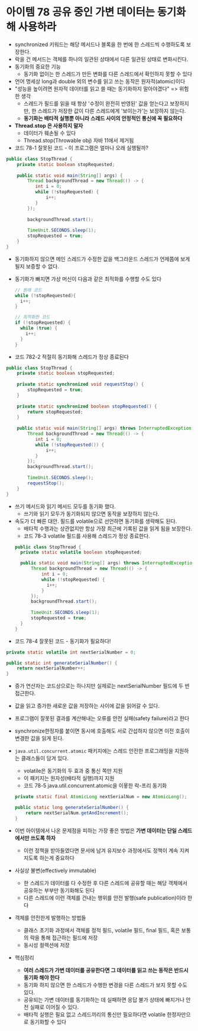 # 아이템 78 공유 중인 가변 데이터는 동기화해 사용하라
- synchronized 키워드는 해당 메서드나 블록을 한 번에 한 스레드씩 수행하도록 보장한다.
- 락을 건 메서드는 객체를 하나의 일관된 상태에서 다른 일관된 상태로 변화시킨다.
- 동기화의 중요한 기능
    - 동기화 없이는 한 스레드가 만든 변화를 다른 스레드에서 확인하지 못할 수 있다
- 언어 명세상 long과 double 외의 변수를 읽고 쓰는 동작은 원자적(atomic)이다
- "성능을 높이려면 원자적 데이터를 읽고 쓸 때는 동기화하지 말아야겠다" => 위험한 생각
    - 스레드가 필드를 읽을 때 항상 '수정이 완전히 반영된' 값을 얻는다고 보장하지만, 한 스레드가 저장한 값이 다른 스레드에게 '보이는가'는 보장하지 않는다.
    - **동기화는 배타적 실행뿐 아니라 스레드 사이의 안정적인 통신에 꼭 필요하다**
- **Thread.stop 은 사용하지 말자**
    - 데이터가 훼손될 수 있다
    - Thread.stop(Throwable obj) 자바 11에서 제거됨
- 코드 78-1 잘못된 코드 - 이 프로그램은 얼마나 오래 실행될까?
```java
public class StopThread {
    private static boolean stopRequested;
    
    public static void main(String[] args) {
        Thread backgroundThread = new Thread(() -> {
           int i = 0;
           while (!stopRequested) {
               i++;
           }
        });
        
        backgroundThread.start();
        
        TimeUnit.SECONDS.sleep(1);
        stopRequested = true;
    }
}
```  
- 동기화하지 않으면 메인 스레드가 수정한 값을 백그라운드 스레드가 언제쯤에 보게될지 보증할 수 없다.
- 동기화가 빠지면 가상 머신이 다음과 같은 최적화를 수행할 수도 있다
    ```java
    // 원래 코드
    while (!stopRequested){
      i++;
    }
  
    // 최적화한 코드
    if (!stopRequested) {
      while (true) {  
        i++;  
      }
    }
    ```
    
- 코드 782-2 적절히 동기화해 스레드가 정상 종료된다
```java
public class StopThread {
    private static boolean stopRequested;
    
    private static synchronized void requestStop() {
        stopRequested = true;
    }
    
    private static synchronized boolean stopRequested() {
        return stopRequested;
    }
    
    public static void main(String[] args) throws InterruptedException {
        Thread backgroundThread = new Thread(() -> {
           int i = 0;
           while (!stopRequested()) {
               i++;
           }
        });
        backgroundThread.start();
        
        TimeUnit.SECONDS.sleep();
        requestStop();
    } 
}
```
- 쓰기 메서드와 읽기 메서드 모두를 동기화 했다.
    - 쓰기와 읽기 모두가 동기화되지 않으면 동작을 보장하지 않는다.
- 속도가 더 빠른 대안. 필드를 volatile으로 선언하면 동기화를 생략해도 된다.
    - 배타적 수행과는 상관없지만 항상 가장 최근에 기록된 값을 읽게 됨을 보장한다.
    - 코드 78-3 volatile 필드를 사용해 스레드가 정상 종료한다.
    ```java
    public class StopThread {
      private static volatile boolean stopRequested;
    
      public static void main(String[] args) throws InterruptedException {
          Thread backgroundThread = new Thread(() -> {
              int i = 0;
              while (!stopRequested) {
                i++;
              }
          });  
          backgroundThread.start();
        
          TimeUnit.SECONDS.sleep(1);
          stopRequested = true;
      }
    }
    ```     
- 코드 78-4 잘못된 코드 - 동기화가 필요하다!
```java
private static volatile int nextSerialNumber = 0;

public static int generateSerialNumber() {
    return nextSerialNumber++;
}
```
- 증가 연산자는 코드상으로는 하나지만 실제로는 nextSerialNumber 필드에 두 번 접근한다.
- 값을 읽고 증가한 새로운 값을 저장하는 사이에 값을 읽어갈 수 있다. 
- 프로그램이 잘못된 결과를 계산해내는 오류를 안전 실패(safety failure)라고 한다

- synchronize한정자를 붙이면 동시에 호출해도 서로 간섭하지 않으면 이전 호출이 변경한 값을 읽게 된다.
- `java.util.concurrent.atomic` 패키지에는 스레드 안전한 프로그래밍을 지원하는 클래스들이 담겨 있다.
    - volatile은 동기화의 두 효과 중 통신 쪽만 지원
    - 이 패키지는 원자성(배타적 실행)까지 지원
    - 코드 78-5 java.util.concurrent.atomic을 이욯한 락-프리 동기화
    ```java
    private static final AtomicLong nextSerialNum = new AtomicLong();
    
    public static long generateSerialNumber() {
        return nextSerialNum.getAndIncrement();
    }
    ```    
- 이번 아이템에서 나온 문제점을 피하는 가장 좋은 방법은 **가변 데이터는 단일 스레드에서만 쓰도록 하자**
    - 이런 정책을 받아들였다면 문서에 남겨 유지보수 과정에서도 정책이 계속 지켜지도록 하는게 중요하다
- 사실상 불변(effectively immutable)
    - 한 스레드가 데이터를 다 수정한 후 다른 스레드에 공유할 때는 해당 객체에서 공유하는 부부만 동기화해도 된다
    - 다른 스레드에 이런 객체를 건내는 행위를 안전 발행(safe publication)이라 한다
- 객체를 안전한게 발행하는 방법들
    - 클래스 초기화 과정에서 객체를 정적 필드, volatile 필드, final 필드, 혹은 보통의 락을 통해 접근하는 필드에 저장
    - 동시성 컬렉션에 저장
    
- 핵심정리
    - **여러 스레드가 가변 데이터를 공유한다면 그 데이터를 읽고 쓰는 동작은 반드시 동기화 해야 한다**
    - 동기화 하지 않으면 한 스레드가 수행한 변경을 다른 스레드가 보지 못할 수도 있다.
    - 공유되는 가변 데이터를 동기화하는 데 실패하면 응답 불가 상태에 빠지거나 안전 실패로 이어질 수 있다.
    - 배타적 실행은 필요 없고 스레드끼리의 통신만 필요하다면 volatile 한정자만으로 동기화할 수 있다             
    
     
